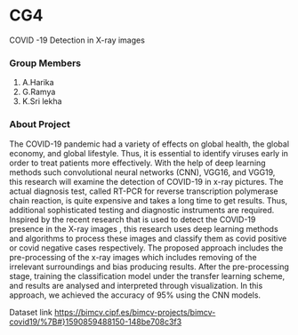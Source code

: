 # CG4
COVID -19 Detection in X-ray images

### Group Members
1. A.Harika
2. G.Ramya
3. K.Sri lekha



### About Project

The COVID-19 pandemic had a variety of effects on global health, the global economy, and global lifestyle. Thus, it is essential to identify viruses early in order to treat patients more effectively. With the help of deep learning methods such convolutional neural networks (CNN), VGG16, and VGG19, this research will examine the detection of COVID-19 in x-ray pictures. The actual diagnosis test, called RT-PCR for reverse transcription polymerase chain reaction, is quite expensive and takes a long time to get results. Thus, additional sophisticated testing and diagnostic instruments are required. Inspired by the recent research that is used to detect the COVID-19 presence in the X-ray images , this research uses deep learning methods and algorithms to process these images and classify them as covid positive or covid negative cases respectively. The proposed approach includes the pre-processing of the x-ray images which includes removing of the irrelevant surroundings and bias producing results. After the pre-processing stage, training the classification model under the transfer learning scheme, and results are analysed and interpreted through visualization. In this approach, we achieved the accuracy of 95% using the CNN models.


Dataset link
https://bimcv.cipf.es/bimcv-projects/bimcv-covid19/%7B#}1590859488150-148be708c3f3
